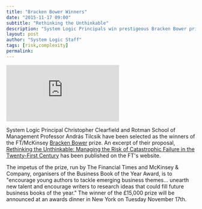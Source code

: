 ```yaml
---
title: "Bracken Bower Winners"
date: "2015-11-17 09:00"
subtitle: "Rethinking the Unthinkable"
description: "System Logic Principals win prestigeous Bracken Bower prize."
layout: post
author: "System Logic Staff"
tags: [risk,complexity]
permalink: 
---
```


![image alt text](http://im.ft-static.com/content/images/1619d76a-4150-42bb-9f9e-09e6ac3723d6.img)

System Logic Principal Christopher Clearfield and Rotman School of Management Professor András Tilcsik have been selected as the winners of the FT/McKinsey [Bracken Bower](http://www.ft.com/intl/cms/s/0/62dc730c-8d68-11e5-8be4-3506bf20cc2b.html#axzz3ro8qlxrw) prize. An excerpt of their proposal,  [Rethinking the Unthinkable: Managing the Risk of Catastrophic Failure in the Twenty-First Century](http://www.ft.com/intl/cms/s/2/b924b14e-8943-11e5-8a12-b0ce506400af.html#rethinking) has been published on the FT's website.

The impetus of the prize, run by The Financial Times and McKinsey & Company, organisers of the Business Book of the Year Award, is to "encourage young authors to tackle emerging business themes... unearth new talent and encourage writers to research ideas that could fill future business books of the year." The winner of the £15,000 prize will be announced at an awards dinner in New York on Tuesday November 17th. 
